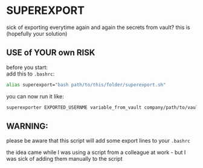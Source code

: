 # SUPEREXPORT
sick of exporting everytime again and again the secrets from vault? this is (hopefully your solution)

## USE of YOUR own RISK

before you start:  
add this to `.bashrc`:
```bash
alias superexport="bash path/to/this/folder/superexport.sh"
```
you can now run it like:

```bash
superexporter EXPORTED_USERNME variable_from_vault company/path/to/vault/project/ some-variable-to-make-it-unique
```


## WARNING:  
please be aware that this script will add some export lines to your `.bashrc`



the idea came while I was using a script from a colleague at work - but I was sick of adding them manually to the script 
